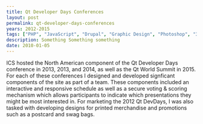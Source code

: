 ```yaml
---
title: Qt Developer Days Conferences
layout: post
permalink: qt-developer-days-conferences
years: 2012-2015
tags: ["PHP", "JavaScript", "Drupal", "Graphic Design", "Photoshop", "3D"]
description: Something Something something
date: 2010-01-05
---
```


ICS hosted the North American component of the Qt Developer Days conference in 2013, 2013, and 2014, as well as the Qt World Summit in 2015. For each of these conferences I designed and developed signficant components of the site as part of a team. These components included an interactive and responsive schedule as well as a secure voting & scoring mechanism which allows participants to indicate which presentations they might be most interested in. For marketing the 2012 Qt DevDays, I was also tasked with developing designs for printed merchandise and promotions such as a postcard and swag bags.
